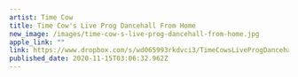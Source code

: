 ```yaml
---
artist: Time Cow
title: Time Cow's Live Prog Dancehall From Home
new_image: /images/time-cow-s-live-prog-dancehall-from-home.jpg
apple_link: ""
link: https://www.dropbox.com/s/wd065993rkdvci3/TimeCowsLiveProgDancehallFromHome.zip?dl=1
published_date: 2020-11-15T03:06:32.962Z
---
```

